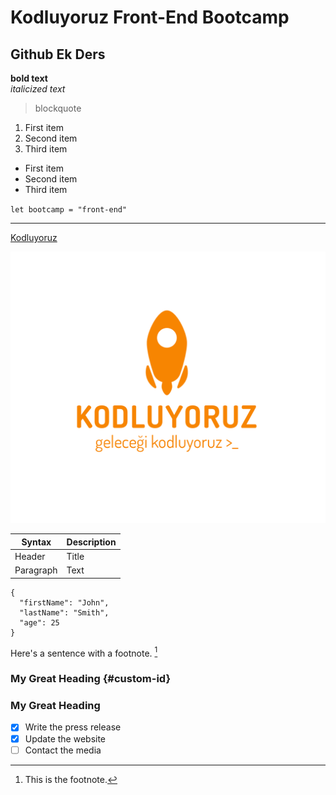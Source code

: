# Kodluyoruz Front-End Bootcamp

## Github Ek Ders

**bold text**  
_italicized text_

> blockquote

1. First item
2. Second item
3. Third item

- First item
- Second item
- Third item

`let bootcamp = "front-end"`

---

[Kodluyoruz](https://kodluyoruz.org)

![kodluyoruz](image.png)

| Syntax    | Description |
| --------- | ----------- |
| Header    | Title       |
| Paragraph | Text        |

```
{
  "firstName": "John",
  "lastName": "Smith",
  "age": 25
}
```

Here's a sentence with a footnote. [^1]

[^1]: This is the footnote.

### My Great Heading {#custom-id}

<h3 id="custom"> My Great Heading </h3>

- [x] Write the press release
- [x] Update the website
- [ ] Contact the media
